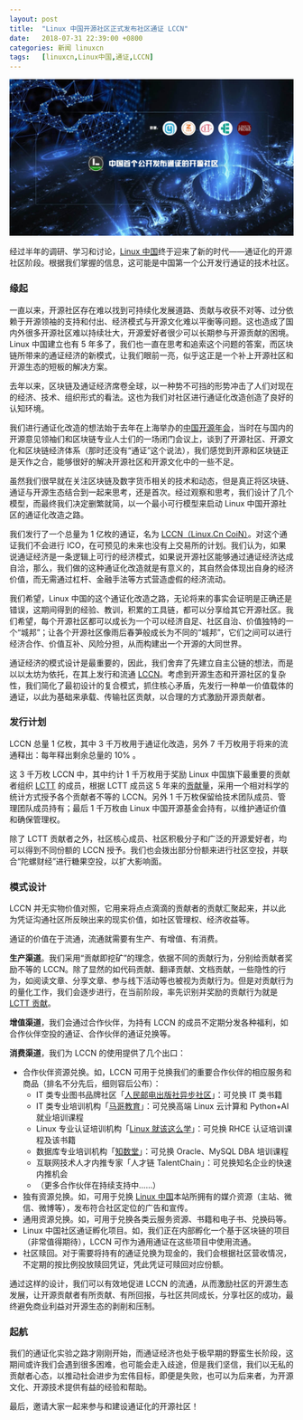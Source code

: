 ```yaml
---
layout: post
title:	"Linux 中国开源社区正式发布社区通证 LCCN"
date:	2018-07-31 22:39:00 +0800 
categories:	新闻 linuxcn 
tags:	[linuxcn,Linux中国,通证,LCCN]
---
```



![](/Asserts/Images/album/201808/01/001355mk8akaevqd9kkrdv.jpg)


经过半年的调研、学习和讨论，[Linux 中国](https://linux.cn/)终于迎来了新的时代——通证化的开源社区阶段。根据我们掌握的信息，这可能是中国第一个公开发行通证的技术社区。


### 缘起


一直以来，开源社区存在难以找到可持续化发展道路、贡献与收获不对等、过分依赖于开源领袖的支持和付出、经济模式与开源文化难以平衡等问题。这也造成了国内外很多开源社区难以持续壮大，开源爱好者很少可以长期参与开源贡献的困境。Linux 中国建立也有 5 年多了，我们也一直在思考和追索这个问题的答案，而区块链所带来的通证经济的新模式，让我们眼前一亮，似乎这正是一个补上开源社区和开源生态的短板的解决方案。


去年以来，区块链及通证经济席卷全球，以一种势不可挡的形势冲击了人们对现在的经济、技术、组织形式的看法。这也为我们对社区进行通证化改造创造了良好的认知环境。


我们进行通证化改造的想法始于去年在上海举办的[中国开源年会](http://www.huodongxing.com/go/coscon17)，当时在与国内的开源意见领袖们和区块链专业人士们的一场闭门会议上，谈到了开源社区、开源文化和区块链经济体系（那时还没有“通证”这个说法），我们感觉到开源和区块链正是天作之合，能够很好的解决开源社区和开源文化中的一些不足。


虽然我们很早就在关注区块链及数字货币相关的技术和动态，但是真正将区块链、通证与开源生态结合到一起来思考，还是首次。经过观察和思考，我们设计了几个模型，而最终我们决定删繁就简，以一个最小可行模型来启动 Linux 中国开源社区的通证化改造之路。


我们发行了一个总量为 1 亿枚的通证，名为 [LCCN（Linux.Cn CoiN）](https://etherscan.io/address/0x8f4f3b3c3a900d10e9cf74c30e16f5958d8fd339)。对这个通证我们不会进行 ICO，在可预见的未来也没有上交易所的计划。我们认为，如果说通证经济是一条逻辑上可行的经济模式，如果说开源社区能够通过通证经济达成自洽，那么，我们做的这种通证化改造就是有意义的，其自然会体现出自身的经济价值，而无需通过杠杆、金融手法等方式营造虚假的经济流动。


我们希望，Linux 中国的这个通证化改造之路，无论将来的事实会证明是正确还是错误，这期间得到的经验、教训，积累的工具链，都可以分享给其它开源社区。我们希望，每个开源社区都可以成长为一个可以经济自足、社区自治、价值独特的一个“城邦”；让各个开源社区像雨后春笋般成长为不同的“城邦”，它们之间可以进行经济合作、价值互补、风险分担，从而构建出一个开源的大同世界。


通证经济的模式设计是最重要的，因此，我们舍弃了先建立自主公链的想法，而是以以太坊为依托，在其上发行和流通 [LCCN](https://etherscan.io/address/0x8f4f3b3c3a900d10e9cf74c30e16f5958d8fd339)。考虑到开源生态和开源社区的复杂性，我们简化了最初设计的复合模式，抓住核心矛盾，先发行一种单一价值载体的通证，以此为基础来承载、传输社区贡献，以合理的方式激励开源贡献者。


### 发行计划


LCCN 总量 1 亿枚，其中 3 千万枚用于通证化改造，另外 7 千万枚用于将来的流通释出：每年释出剩余总量的 10% 。


这 3 千万枚 LCCN 中，其中约计 1 千万枚用于奖励 Linux 中国旗下最重要的贡献者组织 [LCTT](https://linux.cn/lctt/) 的成员，根据 LCTT 成员这 5 年来的[贡献量](https://linux.cn/lctt-list/)，采用一个相对科学的统计方式授予各个贡献者不等的 LCCN。另外 1 千万枚保留给技术团队成员、管理团队成员持有；最后 1 千万枚由 Linux 中国开源基金会持有，以维护通证价值和确保管理权。


除了 LCTT 贡献者之外，社区核心成员、社区积极分子和广泛的开源爱好者，均可以得到不同份额的 LCCN 授予。我们也会拨出部分份额来进行社区空投，并联合“陀螺财经”进行糖果空投，以扩大影响面。


### 模式设计


LCCN 并无实物价值对照，它用来将点点滴滴的贡献者的贡献汇聚起来，并以此为凭证沟通社区所反映出来的现实价值，如社区管理权、经济收益等。


通证的价值在于流通，流通就需要有生产、有增值、有消费。


**生产渠道**。我们采用“贡献即挖矿”的理念，依据不同的贡献行为，分别给贡献者奖励不等的 LCCN。除了显然的如代码贡献、翻译贡献、文档贡献，一些隐性的行为，如阅读文章、分享文章、参与线下活动等也被视为贡献行为。但是对贡献行为的量化工作，我们会逐步进行，在当前阶段，率先识别并奖励的贡献行为就是 [LCTT 贡献](https://linux.cn/lctt-list/)。


**增值渠道**，我们会通过合作伙伴，为持有 LCCN 的成员不定期分发各种福利，如合作伙伴空投的通证、合作伙伴的通证兑换等。


**消费渠道**，我们为 LCCN 的使用提供了几个出口：


* 合作伙伴资源兑换。如，LCCN 可用于兑换我们的重要合作伙伴的相应服务和商品（排名不分先后，细则容后公布）：
	+ IT 类专业图书品牌社区「[人民邮电出版社异步社区](https://www.epubit.com/)」：可兑换 IT 类书籍
	+ IT 类专业培训机构「[马哥教育](http://www.magedu.com/)」：可兑换高端 Linux 云计算和 Python+AI 就业培训课程
	+ Linux 专业认证培训机构「[Linux 就该这么学](https://www.linuxprobe.com/)」：可兑换 RHCE 认证培训课程及该书籍
	+ 数据库专业培训机构「[知数堂](http://zhishutang.com/)」：可兑换 Oracle、MySQL DBA 培训课程
	+ 互联网技术人才内推专家「人才链 TalentChain」：可兑换知名企业的快速内推机会
	+ （更多合作伙伴在持续支持中……）
* 独有资源兑换。如，可用于兑换 [Linux 中国](https://linux.cn/)本站所拥有的媒介资源（主站、微信、微博等），发布符合社区定位的广告和宣传。
* 通用资源兑换。如，可用于兑换各类云服务资源、书籍和电子书、兑换码等。
* Linux 中国社区通证孵化项目。如，我们正在内部孵化一个基于区块链的项目（非常值得期待），LCCN 可作为通用通证在这些项目中使用流通。
* 社区赎回。对于需要将持有的通证兑换为现金的，我们会根据社区营收情况，不定期的按比例投放赎回凭证，凭此凭证可赎回对应份额。


通过这样的设计，我们可以有效地促进 LCCN 的流通，从而激励社区的开源生态发展，让开源贡献者有所贡献、有所回报，与社区共同成长，分享社区的成功，最终避免商业利益对开源生态的剥削和压制。


### 起航


我们的通证化实验之路才刚刚开始，而通证经济也处于极早期的野蛮生长阶段，这期间或许我们会遇到很多困难，也可能会走入歧途，但是我们坚信，我们以无私的贡献者心态，以推动社会进步为宏伟目标，即便是失败，也可以为后来者，为开源文化、开源技术提供有益的经验和帮助。


最后，邀请大家一起来参与和建设通证化的开源社区！
